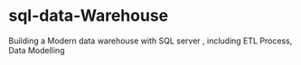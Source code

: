 # sql-data-Warehouse
Building a Modern data warehouse with SQL server , including ETL Process, Data Modelling

